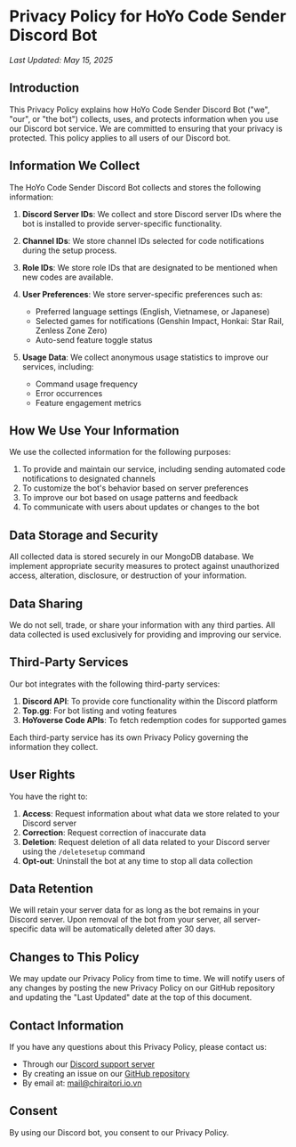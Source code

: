 # Privacy Policy for HoYo Code Sender Discord Bot

*Last Updated: May 15, 2025*

## Introduction

This Privacy Policy explains how HoYo Code Sender Discord Bot ("we", "our", or "the bot") collects, uses, and protects information when you use our Discord bot service. We are committed to ensuring that your privacy is protected. This policy applies to all users of our Discord bot.

## Information We Collect

The HoYo Code Sender Discord Bot collects and stores the following information:

1. **Discord Server IDs**: We collect and store Discord server IDs where the bot is installed to provide server-specific functionality.

2. **Channel IDs**: We store channel IDs selected for code notifications during the setup process.

3. **Role IDs**: We store role IDs that are designated to be mentioned when new codes are available.

4. **User Preferences**: We store server-specific preferences such as:
   - Preferred language settings (English, Vietnamese, or Japanese)
   - Selected games for notifications (Genshin Impact, Honkai: Star Rail, Zenless Zone Zero)
   - Auto-send feature toggle status
   
5. **Usage Data**: We collect anonymous usage statistics to improve our services, including:
   - Command usage frequency
   - Error occurrences
   - Feature engagement metrics

## How We Use Your Information

We use the collected information for the following purposes:

1. To provide and maintain our service, including sending automated code notifications to designated channels
2. To customize the bot's behavior based on server preferences
3. To improve our bot based on usage patterns and feedback
4. To communicate with users about updates or changes to the bot

## Data Storage and Security

All collected data is stored securely in our MongoDB database. We implement appropriate security measures to protect against unauthorized access, alteration, disclosure, or destruction of your information.

## Data Sharing

We do not sell, trade, or share your information with any third parties. All data collected is used exclusively for providing and improving our service.

## Third-Party Services

Our bot integrates with the following third-party services:

1. **Discord API**: To provide core functionality within the Discord platform
2. **Top.gg**: For bot listing and voting features
3. **HoYoverse Code APIs**: To fetch redemption codes for supported games

Each third-party service has its own Privacy Policy governing the information they collect.

## User Rights

You have the right to:

1. **Access**: Request information about what data we store related to your Discord server
2. **Correction**: Request correction of inaccurate data
3. **Deletion**: Request deletion of all data related to your Discord server using the `/deletesetup` command
4. **Opt-out**: Uninstall the bot at any time to stop all data collection

## Data Retention

We will retain your server data for as long as the bot remains in your Discord server. Upon removal of the bot from your server, all server-specific data will be automatically deleted after 30 days.

## Changes to This Policy

We may update our Privacy Policy from time to time. We will notify users of any changes by posting the new Privacy Policy on our GitHub repository and updating the "Last Updated" date at the top of this document.

## Contact Information

If you have any questions about this Privacy Policy, please contact us:

- Through our [Discord support server](https://dsc.gg/chiraitori-support)
- By creating an issue on our [GitHub repository](https://github.com/chiraitori/HoYo_Code_Sender_Discord_Bot)
- By email at: [mail@chiraitori.io.vn](mailto:mail@chiraitori.io.vn)

## Consent

By using our Discord bot, you consent to our Privacy Policy.